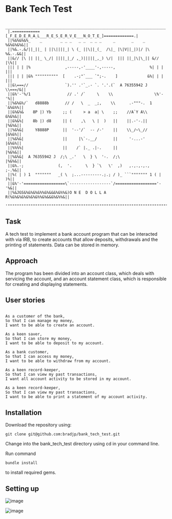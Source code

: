 Bank Tech Test
==============

      ______________________________________________________________________
     |.============[_F_E_D_E_R_A_L___R_E_S_E_R_V_E___N_O_T_E_]=============.|
     ||%&%&%&%_    _        _ _ _   _ _  _ _ _     _       _    _  %&%&%&%&||
     ||%&.-.&/||_||_ | ||\||||_| \ (_ ||\||_(_  /\|_ |\|V||_|)|/ |\ %&.-.&&||
     ||&// |\ || ||_ \_/| ||||_|_/ ,_)|||||_,_) \/|  ||| ||_|\|\_|| &// |\%||
     ||| | | |%               ,-----,-'____'-,-----,               %| | | |||
     ||| | | |&% """"""""""  [    .-;"`___ `";-.    ]             &%| | | |||
     ||&\===//                `).'' .'`_.- `. '.'.(`  A 76355942 J  \\===/&||
     ||&%'-'%/1                // .' /`     \    \\                  \%'-'%||
     ||%&%&%/`   d8888b       // /   \  _  _;,    \\      .-"""-.  1 `&%&%%||
     ||&%&%&    8P |) Yb     ;; (     > a  a| \    ;;    //A`Y A\\    &%&%&||
     ||&%&%|    8b |) d8     || (    ,\   \ |  )   ||    ||.-'-.||    |%&%&||
     ||%&%&|     Y8888P      ||  '--'/`  -- /-'    ||    \\_/~\_//    |&%&%||
     ||%&%&|                 ||     |\`-.__/       ||     '-...-'     |&%&%||
     ||%%%%|                 ||    /` |._ .|-.     ||                 |%&%&||
     ||%&%&|  A 76355942 J  /;\ _.'   \  } \  '-.  /;\                |%&%&||
     ||&%.-;               (,  '.      \  } `\   \'  ,)   ,.,.,.,.,   ;-.%&||
     ||%( | ) 1  """""""   _( \  ;...---------.;.; / )_ ```""""""" 1 ( | )%||
     ||&%'-'==================\`------------------`/=================='-'%&||
     ||%&JGS&%&%&%&%%&%&&&%&%%&)O N E  D O L L A R(%&%&%&%&%&%&%%&%&&&%&%%&||
     '""""""""""""""""""""""""""""""""""""""""""""""""""""""""""""""""""""""`

Task
-----

A tech test to implement a bank account program that can be interacted with via IRB, to create accounts that allow deposits, withdrawals and the printing of statements. Data can be stored in memory.

Approach
--------


The program has been divided into an account class, which deals with servicing the account, and an account statement class, which is responsible for creating and displaying statements. 


User stories
------------

```

As a customer of the bank,
So that I can manage my money,
I want to be able to create an account.

As a keen saver,
So that I can store my money,
I want to be able to deposit to my account.

As a bank customer,
So that I can access my money,
I want to be able to withdraw from my account.

As a keen record-keeper,
So that I can view my past transactions,
I want all account activity to be stored in my account.

As a keen record-keeper,
So that I can view my past transactions,
I want to be able to print a statement of my account activity.

```
Installation
------------

Download the repository using:

```
git clone git@github.com:bradjp/bank_tech_test.git
```

Change into the bank_tech_test directory using cd in your command line.

Run command
```
bundle install
```
to install required gems.

Setting up
----------



![image](https://user-images.githubusercontent.com/47543495/69178410-6bd1b600-0b01-11ea-8462-9ec2144078cd.png)

![image](https://user-images.githubusercontent.com/47543495/69178271-32994600-0b01-11ea-999d-8792f826b1dc.png)


